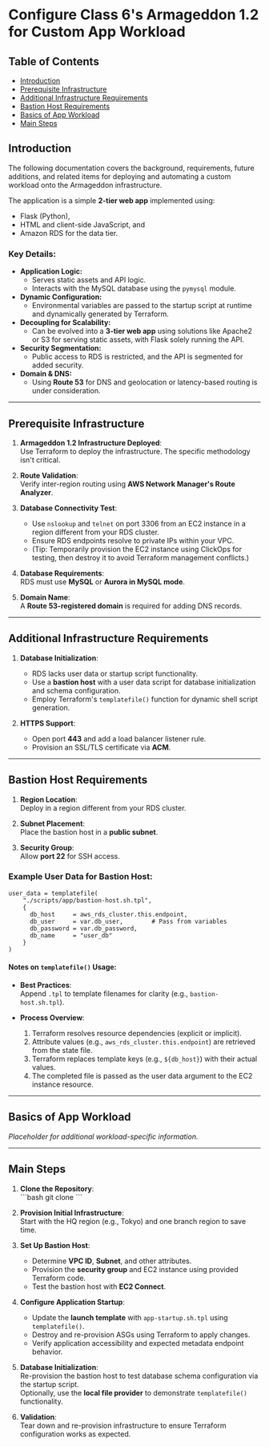# Configure Class 6's Armageddon 1.2 for Custom App Workload

## Table of Contents
- [Introduction](#introduction)
- [Prerequisite Infrastructure](#prerequisite-infrastructure)
- [Additional Infrastructure Requirements](#additional-infrastructure-requirements)
- [Bastion Host Requirements](#bastion-host-requirements)
- [Basics of App Workload](#basics-of-app-workload)
- [Main Steps](#main-steps)

## Introduction

The following documentation covers the background, requirements, future additions, and related items for deploying and automating a custom workload onto the Armageddon infrastructure.

The application is a simple **2-tier web app** implemented using:
- Flask (Python),
- HTML and client-side JavaScript, and
- Amazon RDS for the data tier.

### Key Details:
- **Application Logic:** 
  - Serves static assets and API logic.
  - Interacts with the MySQL database using the `pymysql` module.
- **Dynamic Configuration:** 
  - Environmental variables are passed to the startup script at runtime and dynamically generated by Terraform.
- **Decoupling for Scalability:**
  - Can be evolved into a **3-tier web app** using solutions like Apache2 or S3 for serving static assets, with Flask solely running the API.
- **Security Segmentation:**
  - Public access to RDS is restricted, and the API is segmented for added security.
- **Domain & DNS:**
  - Using **Route 53** for DNS and geolocation or latency-based routing is under consideration.

---

## Prerequisite Infrastructure 

1. **Armageddon 1.2 Infrastructure Deployed**:  
   Use Terraform to deploy the infrastructure. The specific methodology isn't critical. 

2. **Route Validation**:  
   Verify inter-region routing using **AWS Network Manager's Route Analyzer**.

3. **Database Connectivity Test**:  
   - Use `nslookup` and `telnet` on port 3306 from an EC2 instance in a region different from your RDS cluster.
   - Ensure RDS endpoints resolve to private IPs within your VPC.  
   - (Tip: Temporarily provision the EC2 instance using ClickOps for testing, then destroy it to avoid Terraform management conflicts.)

4. **Database Requirements**:  
   RDS must use **MySQL** or **Aurora in MySQL mode**.

5. **Domain Name**:  
   A **Route 53-registered domain** is required for adding DNS records.

---

## Additional Infrastructure Requirements

1. **Database Initialization**:  
   - RDS lacks user data or startup script functionality.
   - Use a **bastion host** with a user data script for database initialization and schema configuration.
   - Employ Terraform's `templatefile()` function for dynamic shell script generation.

2. **HTTPS Support**:  
   - Open port **443** and add a load balancer listener rule.
   - Provision an SSL/TLS certificate via **ACM**.

---

## Bastion Host Requirements

1. **Region Location**:  
   Deploy in a region different from your RDS cluster.

2. **Subnet Placement**:  
   Place the bastion host in a **public subnet**.

3. **Security Group**:  
   Allow **port 22** for SSH access.

### Example User Data for Bastion Host:

```hcl
user_data = templatefile(
    "./scripts/app/bastion-host.sh.tpl",
    {
      db_host     = aws_rds_cluster.this.endpoint,
      db_user     = var.db_user,        # Pass from variables
      db_password = var.db_password,
      db_name     = "user_db"
    }
)
```

#### Notes on `templatefile()` Usage:
- **Best Practices**:  
  Append `.tpl` to template filenames for clarity (e.g., `bastion-host.sh.tpl`).

- **Process Overview**:
  1. Terraform resolves resource dependencies (explicit or implicit).
  2. Attribute values (e.g., `aws_rds_cluster.this.endpoint`) are retrieved from the state file.
  3. Terraform replaces template keys (e.g., `${db_host}`) with their actual values.
  4. The completed file is passed as the user data argument to the EC2 instance resource.

---

## Basics of App Workload

*Placeholder for additional workload-specific information.*

---

## Main Steps

1. **Clone the Repository**:  
   \```bash
   git clone <repository-url>
   \```

2. **Provision Initial Infrastructure**:  
   Start with the HQ region (e.g., Tokyo) and one branch region to save time.

3. **Set Up Bastion Host**:
   - Determine **VPC ID**, **Subnet**, and other attributes.
   - Provision the **security group** and EC2 instance using provided Terraform code.
   - Test the bastion host with **EC2 Connect**.

4. **Configure Application Startup**:
   - Update the **launch template** with `app-startup.sh.tpl` using `templatefile()`.
   - Destroy and re-provision ASGs using Terraform to apply changes.
   - Verify application accessibility and expected metadata endpoint behavior.

5. **Database Initialization**:  
   Re-provision the bastion host to test database schema configuration via the startup script.  
   Optionally, use the **local file provider** to demonstrate `templatefile()` functionality.

6. **Validation**:  
   Tear down and re-provision infrastructure to ensure Terraform configuration works as expected.
